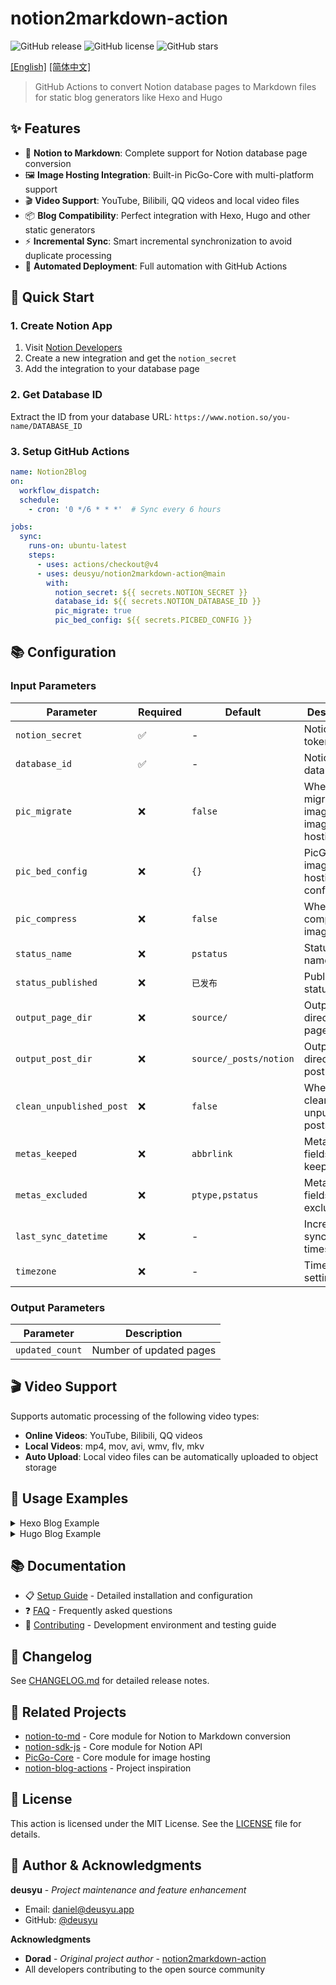 # notion2markdown-action

![GitHub release](https://img.shields.io/github/v/release/deusyu/notion2markdown-action)
![GitHub license](https://img.shields.io/github/license/deusyu/notion2markdown-action)
![GitHub stars](https://img.shields.io/github/stars/deusyu/notion2markdown-action)

[[English]](./readme_en.md) [[简体中文]](./readme.md)

> GitHub Actions to convert Notion database pages to Markdown files for static blog generators like Hexo and Hugo

## ✨ Features

- 📝 **Notion to Markdown**: Complete support for Notion database page conversion
- 🖼️ **Image Hosting Integration**: Built-in PicGo-Core with multi-platform support
- 🎬 **Video Support**: YouTube, Bilibili, QQ videos and local video files
- 📦 **Blog Compatibility**: Perfect integration with Hexo, Hugo and other static generators
- ⚡ **Incremental Sync**: Smart incremental synchronization to avoid duplicate processing
- 🔄 **Automated Deployment**: Full automation with GitHub Actions

## 🚀 Quick Start

### 1. Create Notion App
1. Visit [Notion Developers](https://www.notion.so/my-integrations)
2. Create a new integration and get the `notion_secret`
3. Add the integration to your database page

### 2. Get Database ID
Extract the ID from your database URL: `https://www.notion.so/you-name/DATABASE_ID`

### 3. Setup GitHub Actions
```yaml
name: Notion2Blog
on:
  workflow_dispatch:
  schedule:
    - cron: '0 */6 * * *'  # Sync every 6 hours

jobs:
  sync:
    runs-on: ubuntu-latest
    steps:
      - uses: actions/checkout@v4
      - uses: deusyu/notion2markdown-action@main
        with:
          notion_secret: ${{ secrets.NOTION_SECRET }}
          database_id: ${{ secrets.NOTION_DATABASE_ID }}
          pic_migrate: true
          pic_bed_config: ${{ secrets.PICBED_CONFIG }}
```

## 📚 Configuration

### Input Parameters

| Parameter | Required | Default | Description |
|-----------|----------|---------|-------------|
| `notion_secret` | ✅ | - | Notion app token |
| `database_id` | ✅ | - | Notion database ID |
| `pic_migrate` | ❌ | `false` | Whether to migrate images to image hosting |
| `pic_bed_config` | ❌ | `{}` | PicGO-Core image hosting configuration |
| `pic_compress` | ❌ | `false` | Whether to compress images |
| `status_name` | ❌ | `pstatus` | Status field name |
| `status_published` | ❌ | `已发布` | Published status value |
| `output_page_dir` | ❌ | `source/` | Output directory for page type |
| `output_post_dir` | ❌ | `source/_posts/notion` | Output directory for post type |
| `clean_unpublished_post` | ❌ | `false` | Whether to clean unpublished posts |
| `metas_keeped` | ❌ | `abbrlink` | Metadata fields to keep |
| `metas_excluded` | ❌ | `ptype,pstatus` | Metadata fields to exclude |
| `last_sync_datetime` | ❌ | - | Incremental sync timestamp |
| `timezone` | ❌ | - | Timezone setting |

### Output Parameters

| Parameter | Description |
|-----------|-------------|
| `updated_count` | Number of updated pages |

## 🎬 Video Support

Supports automatic processing of the following video types:

- **Online Videos**: YouTube, Bilibili, QQ videos
- **Local Videos**: mp4, mov, avi, wmv, flv, mkv
- **Auto Upload**: Local video files can be automatically uploaded to object storage

## 📖 Usage Examples

<details>
<summary>Hexo Blog Example</summary>

```yaml
name: Notion2Hexo
on:
  workflow_dispatch:
  schedule:
   - cron: '*/30 1-17/1 * * *'
permissions:
  contents: write
jobs:
  notionSyncTask:
    name: Notion2hexo on ubuntu-latest
    runs-on: ubuntu-latest
    steps:
      - name: Checkout blog and theme
        uses: actions/checkout@v3
        with:
          submodules: 'recursive'
          fetch-depth: 0
      - name: Check the NOTION_SYNC_DATETIME
        id: GetNotionSyncDatetime
        run: |
          NOTION_SYNC_DATETIME=$(git log -n 1 --grep="NotionSync" --format="%aI")
          echo "NOTION_SYNC_DATETIME=$NOTION_SYNC_DATETIME" >> "$GITHUB_OUTPUT"
          echo -e "Latest notion sync datetime:\n$NOTION_SYNC_DATETIME"
      - name: Convert notion to markdown
        id: NotionSync
        uses: deusyu/notion2markdown-action@main
        with:
          notion_secret: ${{ secrets.NOTION_SECRET }}
          database_id: ${{ secrets.NOTION_DATABASE_ID }}
          pic_migrate: true
          pic_bed_config: ${{ secrets.PICBED_CONFIG }}
          pic_compress: true
          output_page_dir: 'source'
          output_post_dir: 'source/_posts/notion'
          clean_unpublished_post: true
          metas_keeped: abbrlink
          metas_excluded: pstatus,ptype
          last_sync_datetime: ${{ steps.GetNotionSyncDatetime.outputs.NOTION_SYNC_DATETIME }}
      - name: Hexo deploy
        if: steps.NotionSync.outputs.updated_count != '0'
        run: |
          git pull
          npm install && npm run deploy
      - name: Commit & Push
        if: steps.NotionSync.outputs.updated_count != '0'
        uses: stefanzweifel/git-auto-commit-action@v4
        with:
          file_pattern: 'source/'
          commit_message: Automatic NotionSync.
```
</details>

<details>
<summary>Hugo Blog Example</summary>

```yaml
name: Notion2Hugo
on:
  workflow_dispatch:
  schedule:
    - cron: '*/30 1-17/1 * * *'
permissions:
  contents: write
  pages: write
  id-token: write
jobs:
  notionSyncTask:
    name: Notion2Hugo on ubuntu-latest
    runs-on: ubuntu-latest
    outputs:
      HAS_CHANGES: ${{ steps.NotionSync.outputs.updated_count !='0' }}
    steps:
      - name: Checkout blog and theme
        uses: actions/checkout@v3
        with:
          submodules: 'recursive'
          fetch-depth: 0
      - name: Check the NOTION_SYNC_DATETIME
        id: GetNotionSyncDatetime
        run: |
          NOTION_SYNC_DATETIME=$(git log -n 1 --grep="NotionSync" --format="%aI")
          echo "NOTION_SYNC_DATETIME=$NOTION_SYNC_DATETIME" >> "$GITHUB_OUTPUT"
          echo -e "Latest notion sync datetime:\n$NOTION_SYNC_DATETIME"
      - name: Convert notion to markdown
        id: NotionSync
        uses: deusyu/notion2markdown-action@main
        with:
          notion_secret: ${{ secrets.NOTION_SECRET }}
          database_id: ${{ secrets.NOTION_DATABASE_ID }}
          pic_migrate: true
          pic_bed_config: ${{ secrets.PICBED_CONFIG }}
          pic_compress: true
          output_page_dir: 'content/pages'
          output_post_dir: 'content/posts'
          clean_unpublished_post: true
          metas_keeped: slug
          metas_excluded: pstatus, ptype
          last_sync_datetime: ${{ steps.GetNotionSyncDatetime.outputs.NOTION_SYNC_DATETIME }}
      - name: Commit & Push
        if: steps.NotionSync.outputs.updated_count != '0'
        uses: stefanzweifel/git-auto-commit-action@v4
        with:
          file_pattern: 'content/'
          commit_message: Automatic NotionSync.

  # Build job
  build:
    runs-on: ubuntu-latest
    env:
      HUGO_VERSION: 0.114.0
    needs: notionSyncTask
    if: needs.notionSyncTask.outputs.HAS_CHANGES
    steps:
      - name: Install Hugo CLI
        run: |
          wget -O ${{ runner.temp }}/hugo.deb https://github.com/gohugoio/hugo/releases/download/v${HUGO_VERSION}/hugo_extended_${HUGO_VERSION}_linux-amd64.deb \
          && sudo dpkg -i ${{ runner.temp }}/hugo.deb
      - name: Install Dart Sass
        run: sudo snap install dart-sass
      - name: Checkout
        uses: actions/checkout@v3
        with:
          submodules: recursive
      - name: Setup Pages
        id: pages
        uses: actions/configure-pages@v3
      - name: Install Node.js dependencies
        run: "[[ -f package-lock.json || -f npm-shrinkwrap.json ]] && npm ci || true"
      - name: Build with Hugo
        env:
          HUGO_ENVIRONMENT: production
          HUGO_ENV: production
        run: |
          hugo \
            --minify \
            --baseURL "${{ steps.pages.outputs.base_url }}/"
      - name: Upload artifact
        uses: actions/upload-pages-artifact@v2
        with:
          path: ./public

  # Deployment job
  deploy:
    environment:
      name: github-pages
      url: ${{ steps.deployment.outputs.page_url }}
    runs-on: ubuntu-latest
    needs: build
    steps:
      - name: Deploy to GitHub Pages
        id: deployment
        uses: actions/deploy-pages@v2
```
</details>

## 📚 Documentation

- 📋 [Setup Guide](./docs/SETUP.md) - Detailed installation and configuration
- ❓ [FAQ](./docs/FAQ.md) - Frequently asked questions  
- 🤝 [Contributing](./docs/CONTRIBUTING.md) - Development environment and testing guide

## 📝 Changelog

See [CHANGELOG.md](./CHANGELOG.md) for detailed release notes.

## 🔗 Related Projects

- [notion-to-md](https://github.com/souvikinator/notion-to-md) - Core module for Notion to Markdown conversion
- [notion-sdk-js](https://github.com/makenotion/notion-sdk-js) - Core module for Notion API
- [PicGo-Core](https://github.com/PicGo/PicGo-Core) - Core module for image hosting
- [notion-blog-actions](https://github.com/mohuishou/notion-blog-actions) - Project inspiration

## 📄 License

This action is licensed under the MIT License. See the [LICENSE](./LICENSE) file for details.

## 👥 Author & Acknowledgments

**deusyu** - *Project maintenance and feature enhancement*
- Email: daniel@deusyu.app  
- GitHub: [@deusyu](https://github.com/deusyu)

**Acknowledgments**
- **Dorad** - *Original project author* - [notion2markdown-action](https://github.com/Doradx/notion2markdown-action)
- All developers contributing to the open source community
